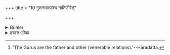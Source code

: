 +++
title = "10 गुरूनमात्यांश्च नातिजीवेत्"

+++

<details><summary>Bühler</summary>

10. Let him not live better than his Gurus or ministers. [^5] 


[^5]:  'The Gurus are the father and other (venerable relations).'--Haradatta.
</details>

<details><summary>हरदत्त-टीका</summary>

## सूत्रम्
गुरूनमात्यांश्च नातिजीवेत् ॥१०॥  
## टिप्पनी
गुरवः पित्रादयः । अमात्या मन्त्रिणः । तान्नाऽतिजीवेत् भक्ष्यभोज्याच्छादनादिषु तान्नाऽतिशयीत ॥ १० ॥
</details>
